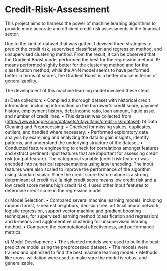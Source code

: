 # Credit-Risk-Assessment
This project aims to harness the power of machine learning algorithms to provide more accurate and efficient credit risk assessments in the financial sector.

Due to the kind of dataset that was gotten, I devised three strategies to predict the credit risk, supervised classification and regression method, and unsupervised clustering method. From the result, it can be observed that the Gradient Boost model performed the best for the regression method, K-means performed slightly better for the clustering method and for the classification method, while the ANN model seems to have performed better in terms of scores, the Gradient Boost is a better choice in terms of generalizability.

The development of this machine learning model involved these steps. 

a) Data collection: 
•	Compiled a thorough dataset with historical credit information, including information on the borrower's credit score, payment history, employment history, debt income ratio, loan amount, liquid asset and number of credit lines. 
•	This dataset was collected from (https://www.kaggle.com/datasets/ritayulfanii/credit-risk-dataset)
b) Data Cleaning and Preprocessing: 
•	Checked for missing values, duplicates, outliers, and handled where necessary. 
•	Performed exploratory data analysis by examining and analyzing the data to gain insights, identify patterns, and understand the underlying structure of the dataset. 
•	Conducted feature engineering to check for correlations amongst features and extract pertinent input features that are important for assessing credit risk (output feature). The categorical variable (credit risk feature) was encoded into numerical representations using label encoding. The input features were also scaled to improve the performance of the algorithm using standard scalar. Since the credit score feature alone is a strong determinant of credit risk (a high credit score means low credit risk and a low credit score means high credit risk), I used other input features to determine credit score in the regression model.

c) Model Selection: 
•	Compared several machine learning models, including random forest, k-nearest neighbors, decision tree, artificial neural network, logistic regression, support vector machine and gradient boosting techniques, for supervised learning method (classification and regression) and k-means and agglomerative clustering for unsupervised learning method. 
•	Compared the computational effectiveness, and performance metrics.

d) Model Development: 
•	The selected models were used to build the best predictive model using the preprocessed dataset.
•	The models were trained and optimized to find the best machine learning model. 
•	Methods like cross-validation were used to make sure the model is robust and generalizable.

